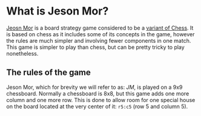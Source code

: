 # What is Jeson Mor?

[Jeosn Mor](https://en.wikipedia.org/wiki/Jeson_Mor "Jeson Mor on Wikipedia") is a board strategy game considered to be a [variant of Chess](https://en.wikipedia.org/wiki/List_of_chess_variants "Chess variants on Wikipedia"). It is based on chess as it includes some of its concepts in the game, however the rules are much simpler and involving fewer components in one match. This game is simpler to play than chess, but can be pretty tricky to play nonetheless.

## The rules of the game

Jeson Mor, which for brevity we will refer to as: _JM_, is played on a 9x9 chessboard. Normally a chessboard is 8x8, but this game adds one more column and one more row. This is done to allow room for one special house on the board located at the very center of it: `r5:c5` \(row 5 and column 5\).

